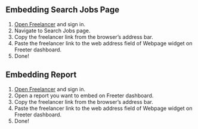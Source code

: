 ## Embedding Search Jobs Page

1. <a href="{{ curItem.homeUrl|e }}" target="_blank">Open Freelancer</a> and sign in.
2. Navigate to Search Jobs page.
3. Copy the freelancer link from the browser’s address bar.
4. Paste the freelancer link to the web address field of Webpage widget on Freeter dashboard.
5. Done!

## Embedding Report

1. <a href="{{ curItem.homeUrl|e }}" target="_blank">Open Freelancer</a> and sign in.
3. Open a report you want to embed on Freeter dashboard.
4. Copy the freelancer link from the browser’s address bar.
5. Paste the freelancer link to the web address field of Webpage widget on Freeter dashboard.
6. Done!
